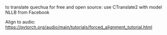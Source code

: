 to translate quechua for free and open source:
use CTranslate2 with model NLLB from Facebook

Align to audio:
https://pytorch.org/audio/main/tutorials/forced_alignment_tutorial.html